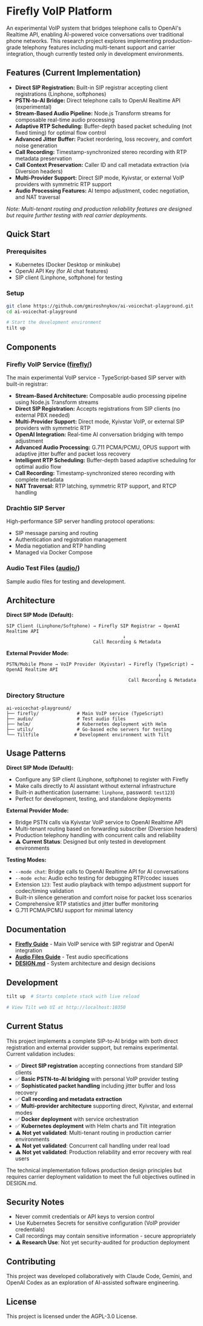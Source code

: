 # Firefly VoIP Platform

An experimental VoIP system that bridges telephone calls to OpenAI's Realtime API, enabling AI-powered voice conversations over traditional phone networks. This research project explores implementing production-grade telephony features including multi-tenant support and carrier integration, though currently tested only in development environments.

## Features (Current Implementation)

- **Direct SIP Registration:** Built-in SIP registrar accepting client registrations (Linphone, softphones)
- **PSTN-to-AI Bridge:** Direct telephone calls to OpenAI Realtime API (experimental)
- **Stream-Based Audio Pipeline:** Node.js Transform streams for composable real-time audio processing
- **Adaptive RTP Scheduling:** Buffer-depth based packet scheduling (not fixed timing) for optimal flow control
- **Advanced Jitter Buffer:** Packet reordering, loss recovery, and comfort noise generation
- **Call Recording:** Timestamp-synchronized stereo recording with RTP metadata preservation
- **Call Context Preservation:** Caller ID and call metadata extraction (via Diversion headers)
- **Multi-Provider Support:** Direct SIP mode, Kyivstar, or external VoIP providers with symmetric RTP support
- **Audio Processing Features:** AI tempo adjustment, codec negotiation, and NAT traversal

*Note: Multi-tenant routing and production reliability features are designed but require further testing with real carrier deployments.*

## Quick Start

### Prerequisites

- Kubernetes (Docker Desktop or minikube)
- OpenAI API Key (for AI chat features)
- SIP client (Linphone, softphone) for testing

### Setup

```bash
git clone https://github.com/gmiroshnykov/ai-voicechat-playground.git
cd ai-voicechat-playground

# Start the development environment
tilt up
```

## Components

### Firefly VoIP Service ([firefly/](firefly/))
The main experimental VoIP service - TypeScript-based SIP server with built-in registrar:
- **Stream-Based Architecture:** Composable audio processing pipeline using Node.js Transform streams
- **Direct SIP Registration:** Accepts registrations from SIP clients (no external PBX needed)
- **Multi-Provider Support:** Direct mode, Kyivstar VoIP, or external SIP providers with symmetric RTP
- **OpenAI Integration:** Real-time AI conversation bridging with tempo adjustment
- **Advanced Audio Processing:** G.711 PCMA/PCMU, OPUS support with adaptive jitter buffer and packet loss recovery
- **Intelligent RTP Scheduling:** Buffer-depth based adaptive scheduling for optimal audio flow
- **Call Recording:** Timestamp-synchronized stereo recording with complete metadata
- **NAT Traversal:** RTP latching, symmetric RTP support, and RTCP handling

### Drachtio SIP Server
High-performance SIP server handling protocol operations:
- SIP message parsing and routing
- Authentication and registration management  
- Media negotiation and RTP handling
- Managed via Docker Compose

### Audio Test Files ([audio/](audio/))
Sample audio files for testing and development.

## Architecture

**Direct SIP Mode (Default):**
```
SIP Client (Linphone/Softphone) → Firefly SIP Registrar → OpenAI Realtime API
                                           ↓
                                Call Recording & Metadata
```

**External Provider Mode:**
```
PSTN/Mobile Phone → VoIP Provider (Kyivstar) → Firefly (TypeScript) → OpenAI Realtime API
                                                        ↓
                                             Call Recording & Metadata
```

### Directory Structure
```
ai-voicechat-playground/
├── firefly/              # Main VoIP service (TypeScript)
├── audio/                # Test audio files
├── helm/                 # Kubernetes deployment with Helm
├── utils/                # Go-based echo servers for testing
└── Tiltfile             # Development environment with Tilt
```

## Usage Patterns

**Direct SIP Mode (Default):**
- Configure any SIP client (Linphone, softphone) to register with Firefly
- Make calls directly to AI assistant without external infrastructure
- Built-in authentication (username: `linphone`, password: `test123`)
- Perfect for development, testing, and standalone deployments

**External Provider Mode:**
- Bridge PSTN calls via Kyivstar VoIP service to OpenAI Realtime API
- Multi-tenant routing based on forwarding subscriber (Diversion headers)
- Production telephony handling with concurrent calls and reliability
- ⚠️ **Current Status**: Designed but only tested in development environments

**Testing Modes:**
- `--mode chat`: Bridge calls to OpenAI Realtime API for AI conversations
- `--mode echo`: Audio echo testing for debugging RTP/codec issues
- Extension `123`: Test audio playback with tempo adjustment support for codec/timing validation
- Built-in silence generation and comfort noise for packet loss scenarios
- Comprehensive RTP statistics and jitter buffer monitoring
- G.711 PCMA/PCMU support for minimal latency

## Documentation

- **[Firefly Guide](firefly/README.md)** - Main VoIP service with SIP registrar and OpenAI integration
- **[Audio Files Guide](audio/README.md)** - Test audio specifications
- **[DESIGN.md](DESIGN.md)** - System architecture and design decisions

## Development

```bash
tilt up  # Starts complete stack with live reload

# View Tilt web UI at http://localhost:10350
```

## Current Status

This project implements a complete SIP-to-AI bridge with both direct registration and external provider support, but remains experimental. Current validation includes:

- ✅ **Direct SIP registration** accepting connections from standard SIP clients
- ✅ **Basic PSTN-to-AI bridging** with personal VoIP provider testing
- ✅ **Sophisticated packet handling** including jitter buffer and loss recovery
- ✅ **Call recording and metadata extraction** 
- ✅ **Multi-provider architecture** supporting direct, Kyivstar, and external modes
- ✅ **Docker deployment** with service orchestration
- ✅ **Kubernetes deployment** with Helm charts and Tilt integration
- ⚠️ **Not yet validated**: Multi-tenant routing in production carrier environments
- ⚠️ **Not yet validated**: Concurrent call handling under real load
- ⚠️ **Not yet validated**: Production reliability and error recovery with real users

The technical implementation follows production design principles but requires carrier deployment validation to meet the full objectives outlined in DESIGN.md.

## Security Notes

- Never commit credentials or API keys to version control
- Use Kubernetes Secrets for sensitive configuration (VoIP provider credentials)
- Call recordings may contain sensitive information - secure appropriately
- ⚠️ **Research Use**: Not yet security-audited for production deployment

## Contributing

This project was developed collaboratively with Claude Code, Gemini, and OpenAI Codex as an exploration of AI-assisted software engineering.

## License

This project is licensed under the AGPL-3.0 License.
